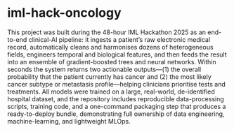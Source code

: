 # iml-hack-oncology

This project was built during the 48-hour IML Hackathon 2025 as an end-to-end clinical-AI pipeline: it ingests a patient’s raw electronic medical record, automatically cleans and harmonises dozens of heterogeneous fields, engineers temporal and biological features, and then feeds the result into an ensemble of gradient-boosted trees and neural networks. Within seconds the system returns two actionable outputs—(1) the overall probability that the patient currently has cancer and (2) the most likely cancer subtype or metastasis profile—helping clinicians prioritise tests and treatments. All models were trained on a large, real-world, de-identified hospital dataset, and the repository includes reproducible data-processing scripts, training code, and a one-command packaging step that produces a ready-to-deploy bundle, demonstrating full ownership of data engineering, machine-learning, and lightweight MLOps.

